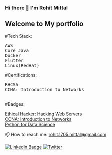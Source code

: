### Hi there 👋 I'm Rohit Mittal

## Welcome to My portfolio

#Tech Stack:
<pre>
AWS
Core Java 
Docker 
Flutter
Linux(RedHat) 
</pre> 
 
#Certifications:
<pre>
RHCSA
CCNA: Introduction to Networks
 </pre> 
 
#Badges:

 [Ethical Hacker: Hacking Web Servers ](https://skillsoft.digitalbadges.skillsoft.com/f9f18d95-4892-49ba-8ec0-9dbed72bce49)
 <br>
 [CCNA: Introduction to Networks](https://www.credly.com/badges/40482a80-ef58-4269-98df-e96795c3afa8?source=linked_in_profile)
 <br>
 [Python for Data Science](https://www.credly.com/badges/a2cc8126-8283-4e50-8263-331ae75630fa/linked_in_profile)


📫 How to reach me:  rohit.1705.mittal@gmail.com 
<br>
<br>
[![Linkedin Badge](https://img.shields.io/badge/-Rohit_Mittal-blue?style=plastic-square&logo=Linkedin&logoColor=white&link=https://www.linkedin.com/in/rohitm17/)](https://www.linkedin.com/in/rohitm17/)
[![Twitter](https://img.shields.io/twitter/url/https/twitter.com/Rohit_Mittal?style=social&label=Rohit&nbsp;Mittal)](https://twitter.com/rohit_mittal17)
<br>


<!--
< ! - -  
/*
You can use the [editor on GitHub](https://github.com/rohitm17/rohitm17.github.io/edit/main/README.md) to maintain and preview the content for your website in Markdown files.

Whenever you commit to this repository, GitHub Pages will run [Jekyll](https://jekyllrb.com/) to rebuild the pages in your site, from the content in your Markdown files.

### Markdown

Markdown is a lightweight and easy-to-use syntax for styling your writing. It includes conventions for

```markdown
Syntax highlighted code block

# Header 1
## Header 2
### Header 3

- Bulleted
- List

1. Numbered
2. List

**Bold** and _Italic_ and `Code` text

[Link](url) and ![Image](src)
```

For more details see [GitHub Flavored Markdown](https://guides.github.com/features/mastering-markdown/).

### Jekyll Themes

Your Pages site will use the layout and styles from the Jekyll theme you have selected in your [repository settings](https://github.com/rohitm17/rohitm17.github.io/settings). The name of this theme is saved in the Jekyll `_config.yml` configuration file.

### Support or Contact

Having trouble with Pages? Check out our [documentation](https://docs.github.com/categories/github-pages-basics/) or [contact support](https://support.github.com/contact) and we’ll help you sort it out.
*/
 -->
